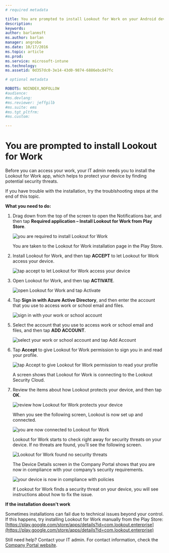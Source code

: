 ```yaml
---
# required metadata

title: You are prompted to install Lookout for Work on your Android device | Microsoft Intune
description:
keywords:
author: barlanmsftms.author: barlan
manager: angrobe
ms.date: 10/17/2016
ms.topic: article
ms.prod:
ms.service: microsoft-intune
ms.technology:
ms.assetid: 0d357dc0-3e14-43d0-9874-6886ebc847fc

# optional metadata

ROBOTS: NOINDEX,NOFOLLOW
#audience:
#ms.devlang:
#ms.reviewer: jeffgilb
#ms.suite: ems
#ms.tgt_pltfrm:
#ms.custom:

---
```


# You are prompted to install Lookout for Work

Before you can access your work, your IT admin needs you to install the Lookout for Work app, which helps to protect your device by finding potential security threats.

If you have trouble with the installation, try the troublshooting steps at the end of this topic.


**What you need to do:**

1.	Drag down from the top of the screen to open the Notifications bar, and then tap **Required application – Install Lookout for Work from Play Store**.

	![you are required to install Lookout for Work](./media/lookout-required-app-install-android.png)

	You are taken to the Lookout for Work installation page in the Play Store.

2.	Install Lookout for Work, and then tap **ACCEPT** to let Lookout for Work access your device.

	![tap accept to let Lookout for Work access your device](./media/lookout-accept-store-permissions-android.png)

3. Open Lookout for Work, and then tap **ACTIVATE**.

	![open Lookout for Work and tap Activate](./media/lookout-activate-button-android.png)

4. Tap **Sign in with Azure Active Directory**, and then enter the account that you use to access work or school email and files.

	![sign in with your work or school account](./media/lookout-sign-in-azure-android.png)

5. Select the account that you use to access work or school email and files, and then tap **ADD ACCOUNT**.

	![select your work or school account and tap Add Account](./media/lookout-pick-account-android.png)

6. Tap **Accept** to give Lookout for Work permission to sign you in and read your profile.

	![tap Accept to give Lookout for Work permission to read your profile](./media/lookout-needs-permission-to-view-profile-android.png)

	A screen shows that Lookout for Work is connecting to the Lookout Security Cloud.

7. Review the items about how Lookout protects your device, and then tap **OK**.

	![review how Lookout for Work protects your device](./media/lookout-how-it-protects-your-device-android.png)

	When you see the following screen, Lookout is now set up and connected.

	![you are now connected to Lookout for Work](./media/lookout-you-are-now-connected-android.png)

	Lookout for Work starts to check right away for security threats on your device. If no threats are found, you’ll see the following screen.

	![Lookout for Work found no security threats](./media/lookout-scan-no-threats-found-android.png)

	The Device Details screen in the Company Portal shows that you are now in compliance with your company’s security requirements.

	![your device is now in compliance with policies](./media/lookout-device-now-compliant-android.png)

	If Lookout for Work finds a security threat on your device, you will see instructions about how to fix the issue.

**If the installation doesn't work**

Sometimes installations can fail due to technical issues beyond your control. If this happens, try installing Lookout for Work manually from the Play Store: [https://play.google.com/store/apps/details?id=com.lookout.enterprise](https://play.google.com/store/apps/details?id=com.lookout.enterprise) 

Still need help? Contact your IT admin. For contact information, check the [Company Portal website](http://portal.manage.microsoft.com).
